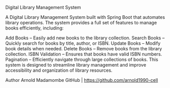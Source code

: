 Digital Library Management System

A Digital Library Management System built with Spring Boot that automates library operations. The system provides a full set of features to manage books efficiently, including:

Add Books – Easily add new books to the library collection.
Search Books – Quickly search for books by title, author, or ISBN.
Update Books – Modify book details when needed.
Delete Books – Remove books from the library collection.
ISBN Validation – Ensures that books have valid ISBN numbers.
Pagination – Efficiently navigate through large collections of books.
This system is designed to streamline library management and improve accessibility and organization of library resources.

Author
Arnold Madamombe
GitHub
 | https://github.com/arnold1990-cell
